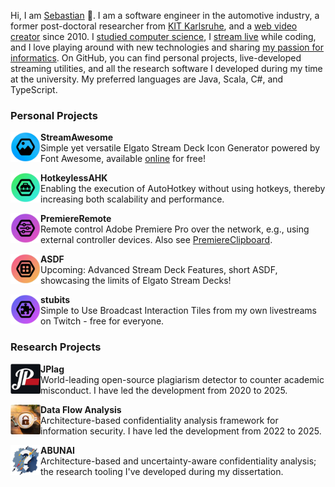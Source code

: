Hi, I am [Sebastian](https://sebastianhahner.de) 👋.
I am a software engineer in the automotive industry, a former post-doctoral researcher from [KIT Karlsruhe](https://dsis.kastel.kit.edu/staff_sebastian_hahner.php), and a [web video creator](https://youtube.com/skate702) since 2010.
I [studied computer science](https://podcasters.spotify.com/pod/show/skate702), I [stream live](https://twitch.tv/skate702) while coding, and I love playing around with new technologies and sharing [my passion for informatics](https://news.sebastianhahner.de/).
On GitHub, you can find personal projects, live-developed streaming utilities, and all the research software I developed during my time at the university.
My preferred languages are Java, Scala, C#, and TypeScript.

### Personal Projects

<p><a href="https://github.com/sebinside/StreamAwesome"><img src="logos/streamawesome-logo.png" height=48 align=left></a><b>StreamAwesome</b><br>
Simple yet versatile Elgato Stream Deck Icon Generator powered by Font Awesome, available <a href="https://streamawesome.app">online</a> for free!</p>

<p><a href="https://github.com/sebinside/HotkeylessAHK"><img src="logos/hotkeylessahk-logo.png" height=48 align=left></a><b>HotkeylessAHK</b><br>
Enabling the execution of AutoHotkey without using hotkeys, thereby increasing both scalability and performance.</p>

<p><a href="https://github.com/sebinside/PremiereRemote"><img src="logos/premiereremote-logo.png" height=48 align=left></a><b>PremiereRemote</b><br>
Remote control Adobe Premiere Pro over the network, e.g., using external controller devices. Also see <a href="https://github.com/sebinside/PremiereClipboard">PremiereClipboard</a>.</p>

<p><a href="https://github.com/sebinside/ASDF"><img src="logos/asdf-logo.png" height=48 align=left></a><b>ASDF</b><br>
Upcoming: Advanced Stream Deck Features, short ASDF, showcasing the limits of Elgato Stream Decks!</p>

<p><a href="https://github.com/sebinside/ASDF"><img src="logos/stubits-logo.png" height=48 align=left></a><b>stubits</b><br>
Simple to Use Broadcast Interaction Tiles from my own livestreams on Twitch - free for everyone.</p>

### Research Projects

<p><a href="https://github.com/jplag/JPlag"><img src="logos/jplag-logo.png" height=48 align=left></a><b>JPlag</b><br>
World-leading open-source plagiarism detector to counter academic misconduct. I have led the development from 2020 to 2025.</p>

<p><a href="https://github.com/DataFlowAnalysis/DataFlowAnalysis"><img src="logos/dataflowanalysis-logo.png" height=48 align=left></a><b>Data Flow Analysis</b><br>
Architecture-based confidentiality analysis framework for information security. I have led the development from 2022 to 2025.</p>

<p><a href="https://github.com/abunai-dev/ABUNAI"><img src="logos/abunai-logo.png" height=48 align=left></a><b>ABUNAI</b><br>
Architecture-based and uncertainty-aware confidentiality analysis; the research tooling I've developed during my dissertation.</p>
